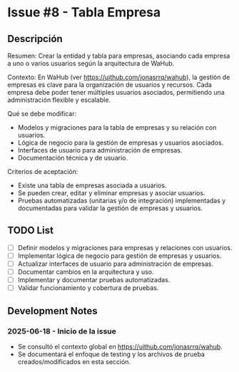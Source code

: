 # Issue #8 - Tabla Empresa

## Descripción

Resumen: Crear la entidad y tabla para empresas, asociando cada empresa a uno o varios usuarios según la arquitectura de WaHub.

Contexto: En WaHub (ver https://uithub.com/jonasrrq/wahub), la gestión de empresas es clave para la organización de usuarios y recursos. Cada empresa debe poder tener múltiples usuarios asociados, permitiendo una administración flexible y escalable.

Qué se debe modificar:
- Modelos y migraciones para la tabla de empresas y su relación con usuarios.
- Lógica de negocio para la gestión de empresas y usuarios asociados.
- Interfaces de usuario para administración de empresas.
- Documentación técnica y de usuario.

Criterios de aceptación:
- Existe una tabla de empresas asociada a usuarios.
- Se pueden crear, editar y eliminar empresas y asociar usuarios.
- Pruebas automatizadas (unitarias y/o de integración) implementadas y documentadas para validar la gestión de empresas y usuarios.

## TODO List

- [ ] Definir modelos y migraciones para empresas y relaciones con usuarios.
- [ ] Implementar lógica de negocio para gestión de empresas y usuarios.
- [ ] Actualizar interfaces de usuario para administración de empresas.
- [ ] Documentar cambios en la arquitectura y uso.
- [ ] Implementar y documentar pruebas automatizadas.
- [ ] Validar funcionamiento y cobertura de pruebas.

## Development Notes

### 2025-06-18 - Inicio de la issue

- Se consultó el contexto global en https://uithub.com/jonasrrq/wahub.
- Se documentará el enfoque de testing y los archivos de prueba creados/modificados en esta sección.
